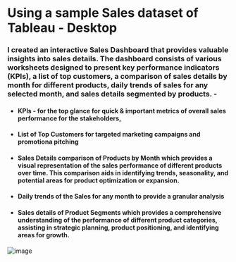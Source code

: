 # Using a sample Sales dataset of Tableau - Desktop
### I created an interactive Sales Dashboard that provides valuable insights into sales details. The dashboard consists of various worksheets designed to present key performance indicators (KPIs), a list of top customers, a comparison of sales details by month for different products, daily trends of sales for any selected month, and sales details segmented by products. -
* #### KPIs - for the top glance for quick & important metrics of overall sales performance for the stakeholders,
* #### List of Top Customers for targeted marketing campaigns and promotiona pitching
* #### Sales Details comparison of Products by Month which provides a visual representation of the sales performance of different products over time. This comparison aids in identifying trends, seasonality, and potential areas for product optimization or expansion.
* #### Daily trends of the Sales for any month to provide a granular analysis
* #### Sales details of Product Segments which provides a comprehensive understanding of the performance of different product categories, assisting in strategic planning, product positioning, and identifying areas for growth.

![image](https://github.com/ShreevaniRao/Tableau/assets/123049057/d26ef9db-26b6-4fb3-9c1a-a35f0ec41dd8)
